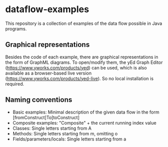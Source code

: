 # dataflow-examples
This repository is a collection of examples of the data flow possible in Java programs.

## Graphical representations
Besides the code of each example, there are graphical representations in the form of GraphML diagrams.
To open/modify them, the yEd Graph Editor (https://www.yworks.com/products/yed) can be used, which is also available as a browser-based live version (https://www.yworks.com/products/yed-live). 
So no local installation is required.


## Naming conventions
- Basic examples: Minimal description of the given data flow in the form [fromConstruct]To[toConstruct]
- Composite examples: "Composite" + the current running index value
- Classes: Single letters starting from A
- Methods: Single letters starting from m, omitting o
- Fields/parameters/locals: Single letters starting from a
